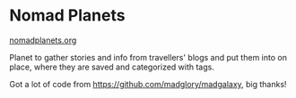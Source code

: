 # Nomad Planets

[nomadplanets.org](https://nomadplanets.org/)

Planet to gather stories and info from travellers' blogs and put them into on place, where they are saved and categorized with tags.

Got a lot of code from https://github.com/madglory/madgalaxy, big thanks!
